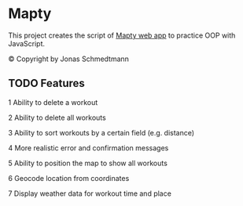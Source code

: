 # Mapty

This project creates the script of [Mapty web app](https://mapty.netlify.app/) to practice OOP with JavaScript.

© Copyright by Jonas Schmedtmann


## TODO Features
1 Ability to delete a workout

2 Ability to delete all workouts

3 Ability to sort workouts by a certain field (e.g. distance)

4 More realistic error and confirmation messages

5 Ability to position the map to show all workouts

6 Geocode location from coordinates

7 Display weather data for workout time and place
